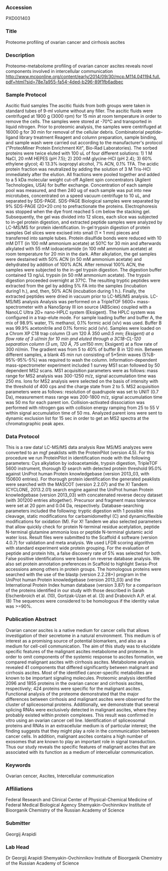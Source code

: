 ### Accession
PXD001403

### Title
Proteome profiling of ovarian cancer and cirrhosis ascites

### Description
Proteome-metabolome profiling of ovarian cancer ascites reveals novel components involved in intercellular communication http://www.mcponline.org/content/early/2014/09/30/mcp.M114.041194.full.pdf+html?sid=78e7a955-fa54-4ded-b296-89f1fb6adbec

### Sample Protocol
Ascitic fluid samples The ascitic fluids from both groups were taken in standard tubes of 9-ml volume without any filler. The ascitic fluids were centrifuged at 1900 g (3000 rpm) for 15 min at room temperature in order to remove the cells. The samples were stored at -70°C and transported in liquid nitrogen. Prior to proteomic analysis, the samples were centrifuged at 16000 g for 30 min for removal of the cellular debris. Combinatorial peptide-ligand library treatment Reagent and column preparation, sample binding, and sample wash were carried out according to the manufacturer's protocol ("ProteoMiner Protein Enrichment Kit", Bio-Rad Laboratories). The sorbed proteins were twice eluted with 100 uL of four different solutions: 1) 1 M NaCl, 20 mM HEPES (pH 7.5); 2) 200 mM glycine-HCl (pH 2.4); 3) 60% ethylene glycol; 4) 13.3% isopropyl alcohol, 7% ACN, 0.1% TFA. The acidic protein fraction was neutralized by adding the solution of 3 M Tris-HCl immediately after the elution. All fractions were pooled together and added to a 5 kDa molecular weight cut-off Agilent spin concentrators (Agilent Technologies, USA) for buffer exchange. Concentration of each sample pool was measured, and then 240 ug of each sample was put into new microtubes, concentrated on a speed vacuum centrifuge to 10 uL, and separated by SDS-PAGE. SDS-PAGE Biological samples were separated by 9% SDS-PAGE (20×20 cm) to prefractionate the proteins. Electrophoresis was stopped when the dye front reached 5 cm below the stacking gel. Subsequently, the gel was divided into 12 slices, each slice was subjected to in-gel protein digestion, and extracted peptide samples were analyzed by LC-MS/MS for protein identification. In-gel trypsin digestion of protein samples Gel slices were excised into small (1 × 1 mm) pieces and transferred into sample tubes. Protein disulfide bonds were reduced with 10 mM DTT (in 100 mM ammonium acetate) at 50?C for 30 min and afterwards alkylated with 55 mM iodoacetamide (in 100 mM ammonium acetate) at room temperature for 20 min in the dark. After alkylation, the gel samples were destained with 50% ACN (in 50 mM ammonium acetate) and dehydrated by addition of 100% ACN. After removal 100% ACN, the samples were subjected to the in-gel trypsin digestion. The digestion buffer contained 13 ng/uL trypsin (in 50 mM ammonium acetate). The trypsin digestion proceeded overnight at 37?C. The resulting tryptic peptides were extracted from the gel by adding 5% FA into the samples (incubation during1 h.), and, then, 50% ACN (incubation during 1 h.). Finally, the extracted peptides were dried in vacuum prior to LC-MS/MS analysis. LC-MS/MS analysis Analysis was performed on a TripleTOF 5600+ mass-spectrometer with a NanoSpray III ion source (ABSciex) coupled with a NanoLC Ultra 2D+ nano-HPLC system (Eksigent). The HPLC system was configured in a trap-elute mode. For sample loading buffer and buffer A, the mix of 98.9% water, 1% methanol, 0.1% formic acid (v/v) was used. Buffer B was 99.9% acetonitrile and 0.1% formic acid (v/v). Samples were loaded on a Chrom XP C18 trap column (3 um 120 Å 350 um*0.5 mm; Eksigent) at a flow rate of 3 ul/min for 10 min and eluted through a 3C18-CL-120 separation column (3 um, 120 Å, 75 um*150 mm; Eksigent) at a flow rate of 300 nl/min. The gradient was from 5 to 40% of buffer B in 120 min. Between different samples, a blank 45 min run consisting of 5*5min waves (5%B-95%-95%-5%) was required to wash the column.  Information-dependent mass-spectrometer experiment included 1 survey MS1 scan followed by 50 dependent MS2 scans. MS1 acquisition parameters were as follows: mass range for MS2 analysis was 300-1250 m/z, signal accumulation time was 250 ms. Ions for MS2 analysis were selected on the basis of intensity with the threshold of 400 cps and the charge state from 2 to 5. MS2 acquisition parameters were as follows: resolution of quadrupole was set to UNIT (0.7 Da), measurement mass range was 200-1800 m/z, signal accumulation time was 50 ms for each parent ion. Collision-activated dissociation was performed with nitrogen gas with collision energy ramping from 25 to 55 V within signal accumulation time of 50 ms. Analyzed parent ions were sent to dynamic exclusion list for 15 sec in order to get an MS2 spectra at the chromatographic peak apex.

### Data Protocol
This is a raw data! LC-MS/MS data analysis Raw MS/MS analyzes were converted to an mgf peaklists with the ProteinPilot (version 4.5). For this procedure we run ProteinPilot in identification mode with the following parameters: Cys alkylation by iodoacetamide, trypsin digestion, TripleTOF 5600 instrument, thorough ID search with detected protein threshold 95.0% against UniProt human Protein knowledgebase (version 2013_03, with 150600 entries). For thorough protein identification the generated peaklists were searched with the MASCOT (version 2.2.07) and the X! Tandem (CYCLONE, 2013.2.01) search engine against the UniProt human Protein knowledgebase (version 2013_03) with concatenated reverse decoy dataset (with 301200 entries altogether). Precursor and fragment mass tolerance were set at 20 ppm and 0.04 Da, respectively. Database-searching parameters included the following: tryptic digestion with 1 possible miss cleavage, static modifications for carbamidomethyl (C) and dynamic/flexible modifications for oxidation (M). For X! Tandem we also selected parameters that allow quickly check for protein N-terminal residue acetylation, peptide N-terminal glutamine ammonia loss or peptide N-terminal glutamic acid water loss. Result files were submitted to the Scaffold 4 software (version 4.0.7) for validation and meta analysis. We used LFDR scoring algorithm with standard experiment wide protein grouping. For the evaluation of peptide and protein hits, a false discovery rate of 5% was selected for both. False positive identifications were based on reverse database analysis. We also set protein annotation preferences in Scaffold to highlight Swiss-Prot accessions among others in protein groups. The homologous proteins were searched with the use of the blastp (version 2.2.28+) program in the UniProt human Protein knowledgebase (version 2013_03) and the International Protein Index human database (version 3.87) for a comparison of the proteins identified in our study with those described in Sarah Elschenbroich et al. (10), Gortzak-Uzan et al. (3) and Drabovich A.P. et al. (8) The sequences were considered to be homologous if the identity value was >=90%.

### Publication Abstract
Ovarian cancer ascites is a native medium for cancer cells that allows investigation of their secretome in a natural environment. This medium is of interest as a promising source of potential biomarkers, and also as a medium for cell-cell communication. The aim of this study was to elucidate specific features of the malignant ascites metabolome and proteome. In order to omit components of the systemic response to ascites formation, we compared malignant ascites with cirrhosis ascites. Metabolome analysis revealed 41 components that differed significantly between malignant and cirrhosis ascites. Most of the identified cancer-specific metabolites are known to be important signaling molecules. Proteomic analysis identified 2096 and 1855 proteins in the ovarian cancer and cirrhosis ascites, respectively; 424 proteins were specific for the malignant ascites. Functional analysis of the proteome demonstrated that the major differences between cirrhosis and malignant ascites were observed for the cluster of spliceosomal proteins. Additionally, we demonstrate that several splicing RNAs were exclusively detected in malignant ascites, where they probably existed within protein complexes. This result was confirmed in vitro using an ovarian cancer cell line. Identification of spliceosomal proteins and RNAs in an extracellular medium is of particular interest; the finding suggests that they might play a role in the communication between cancer cells. In addition, malignant ascites contains a high number of exosomes that are known to play an important role in signal transduction. Thus our study reveals the specific features of malignant ascites that are associated with its function as a medium of intercellular communication.

### Keywords
Ovarian cencer, Ascites, Intercellular communication

### Affiliations
Federal Research and Clinical Center of Physical-Chemical Medicine of Federal Medical Biological Agency
Shemyakin-Ovchinnikov Institute of Bioorganik Chemistry of the Russian Academy of Science

### Submitter
Georgij Arapidi

### Lab Head
Dr Georgij Arapidi
Shemyakin-Ovchinnikov Institute of Bioorganik Chemistry of the Russian Academy of Science


